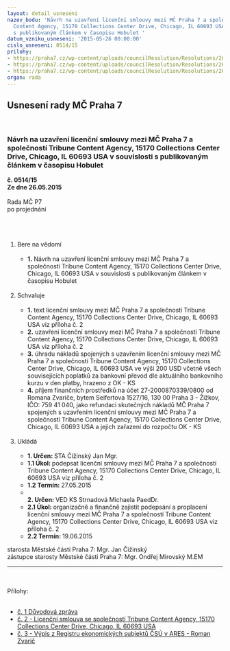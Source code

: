 ```yaml
---
layout: detail_usneseni
nazev_bodu: 'Návrh na uzavření licenční smlouvy mezi MČ Praha 7 a společností Tribune
  Content Agency, 15170 Collections Center Drive, Chicago, IL 60693 USA v souvislosti
  s publikovaným článkem v časopisu Hobulet '
datum_vzniku_usneseni: '2015-05-26 00:00:00'
cislo_usneseni: 0514/15
prilohy:
- https://praha7.cz/wp-content/uploads/councilResolution/Resolutions/26335/514_15_pril1.doc
- https://praha7.cz/wp-content/uploads/councilResolution/Resolutions/26335/31-15-licen%c4%8dn%c3%ad_smlouva_-_tca_final.doc
- https://praha7.cz/wp-content/uploads/councilResolution/Resolutions/26335/31-15-v%c3%bdpis_z_ares_-_zvari%c4%8d.pdf
organ: rada
---
```

<div id="ucUsn_pList" class="usn">
	<span><h2>Usnesení rady MČ Praha 7 </h2>
<br></span><div class="standBody">
<span><h3>Návrh na uzavření licenční smlouvy mezi MČ Praha 7 a společností Tribune Content Agency, 15170 Collections Center Drive, Chicago, IL 60693 USA v souvislosti s publikovaným článkem v časopisu Hobulet </h3></span><div class="center">
		<strong>č. 0514/15</strong><br>
	</div>
<div class="center">
		<strong>Ze dne 26.05.2015</strong><br><br>
	</div>Rada MČ P7<br>po projednání<br><br><br><ol>
<br><li>Bere na vědomí<br><ul>
<br><li>
<strong>1.</strong> Návrh na uzavření licenční smlouvy mezi MČ Praha 7 a společností Tribune Content Agency, 15170 Collections Center Drive, Chicago, IL 60693 USA v souvislosti s publikovaným článkem v časopisu Hobulet </li>
</ul>
<br>
</li>
<li>Schvaluje<br><ul>
<br><li>
<strong>1.</strong> text licenční smlouvy mezi MČ Praha 7 a společností Tribune Content Agency, 15170 Collections Center Drive, Chicago, IL 60693 USA viz příloha č. 2<br>
</li>
<li>
<strong>2.</strong> uzavření licenční smlouvy mezi MČ Praha 7 a společností Tribune Content Agency, 15170 Collections Center Drive, Chicago, IL 60693 USA viz příloha č. 2<br>
</li>
<li>
<strong>3.</strong> úhradu nákladů spojených s uzavřením licenční smlouvy mezi MČ Praha 7 a společností Tribune Content Agency, 15170 Collections Center Drive, Chicago, IL 60693 USA ve výši 200 USD včetně všech souvisejících poplatků za bankovní převod dle aktuálního bankovního kurzu v den platby, hrazeno z OK - KS<br>
</li>
<li>
<strong>4.</strong> příjem finančních prostředků na účet 27-2000870339/0800 od Romana Zvariče, bytem Seifertova 1527/16, 130 00 Praha 3 - Žižkov, IČO: 759 41 040, jako refundaci skutečných nákladů MČ Praha 7 spojených s uzavřením licenční smlouvy mezi MČ Praha 7 a společností Tribune Content Agency, 15170 Collections Center Drive, Chicago, IL 60693 USA a jejich zařazení do rozpočtu OK - KS </li>
</ul>
<br>
</li>
<li>Ukládá<br><ul>
<br><li>
<strong>1. Určen: </strong>STA Čižinský Jan Mgr.<br>
</li>
<li>
<strong>1.1 Úkol: </strong>podepsat licenční smlouvy mezi MČ Praha 7 a společností Tribune Content Agency, 15170 Collections Center Drive, Chicago, IL 60693 USA viz příloha č. 2<br>
</li>
<li>
<strong>1.2 Termín: </strong>27.05.2015<br>
</li>
<li>
<strong><br>2. Určen: </strong>VED KS Strnadová Michaela PaedDr.<br>
</li>
<li>
<strong>2.1 Úkol: </strong>organizačně a finančně zajistit podepsání a proplacení licenční smlouvy mezi MČ Praha 7 a společností Tribune Content Agency, 15170 Collections Center Drive, Chicago, IL 60693 USA viz příloha č. 2 <br>
</li>
<li>
<strong>2.2 Termín: </strong>19.06.2015</li>
</ul>
</li>
</ol>starosta Městské části Praha 7: Mgr. Jan Čižinský<br>zástupce starosty Městské části Praha 7: Mgr. Ondřej Mirovský M.EM <br><hr>
<br><br>Přílohy: <br><ul>
<br><li>
<a href="/zdroj.aspx?typ=4&amp;Id=63552&amp;sh=86721493" target="_blank" title="Odkaz na soubor - 23,5 kB - nové okno">č. 1 Důvodová zpráva </a><br>
</li>
<li>
<a href="/zdroj.aspx?typ=4&amp;id=63516&amp;sh=174312661" target="_blank" title="Odkaz na soubor - 61,5 kB - nové okno">č. 2 - Licenční smlouva se společností Tribune Content Agency, 15170 Collections Center Drive, Chicago, IL 60693 USA </a><br>
</li>
<li>
<a href="/zdroj.aspx?typ=4&amp;id=63517&amp;sh=174139637" target="_blank" title="Odkaz na soubor - 109,1 kB - nové okno">č. 3 - Výpis z Registru ekonomických subjektů ČSÚ v ARES - Roman Zvarič</a> </li>
</ul>
</div>
</div>